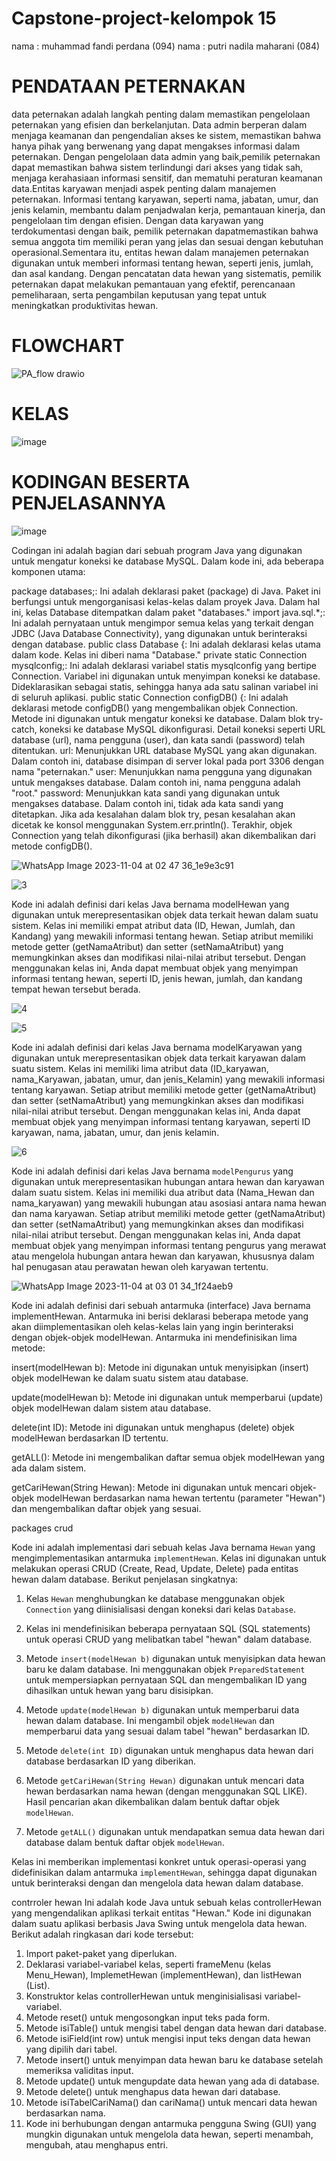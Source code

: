 # Capstone-project-kelompok 15
nama : muhammad fandi perdana (094)
nama : putri nadila maharani (084)


# PENDATAAN PETERNAKAN
data peternakan adalah langkah penting dalam memastikan pengelolaan peternakan yang efisien dan berkelanjutan. Data admin berperan dalam menjaga keamanan dan pengendalian akses ke sistem, memastikan bahwa hanya pihak yang berwenang yang dapat mengakses informasi dalam peternakan. Dengan pengelolaan data admin yang baik,pemilik peternakan dapat memastikan bahwa sistem terlindungi dari akses yang tidak sah, menjaga kerahasiaan informasi sensitif, dan mematuhi peraturan 
keamanan data.Entitas karyawan menjadi aspek penting dalam manajemen peternakan. Informasi tentang karyawan, seperti nama, jabatan, umur, dan jenis kelamin, membantu dalam penjadwalan kerja, pemantauan kinerja, dan pengelolaan tim dengan efisien. Dengan data karyawan yang terdokumentasi dengan baik, pemilik peternakan dapatmemastikan bahwa semua anggota tim memiliki peran yang jelas dan sesuai dengan kebutuhan operasional.Sementara itu, entitas hewan dalam manajemen peternakan digunakan untuk memberi informasi tentang hewan, seperti jenis, jumlah, dan asal kandang. Dengan pencatatan data hewan yang sistematis, pemilik peternakan dapat melakukan pemantauan yang efektif, perencanaan pemeliharaan, serta pengambilan keputusan yang tepat untuk meningkatkan 
produktivitas hewan.


# FLOWCHART
![PA_flow drawio](https://github.com/muhammadFandi12/PA_PBO/assets/127529693/65b3f2c0-b9f2-45c6-bcc8-9b61d3ac27ff)



# KELAS
![image](https://github.com/muhammadFandi12/PA_PBO/assets/127529693/fd200ff7-8a3a-4184-92a2-821a9cbfb9ca)




# KODINGAN BESERTA PENJELASANNYA


![image](https://github.com/muhammadFandi12/PA_PBO/assets/127529693/c6e3c327-2f6d-4c92-9e50-40ca2d51aea7)




Codingan ini adalah bagian dari sebuah program Java yang digunakan untuk mengatur koneksi ke database MySQL. Dalam kode ini, ada beberapa komponen utama:

package databases;: Ini adalah deklarasi paket (package) di Java. Paket ini berfungsi untuk mengorganisasi kelas-kelas dalam proyek Java. Dalam hal ini, kelas Database ditempatkan dalam paket "databases."
import java.sql.*;: Ini adalah pernyataan untuk mengimpor semua kelas yang terkait dengan JDBC (Java Database Connectivity), yang digunakan untuk berinteraksi dengan database. public class Database {: Ini adalah deklarasi kelas utama dalam kode. Kelas ini diberi nama "Database." private static Connection mysqlconfig;: Ini adalah deklarasi variabel statis mysqlconfig yang bertipe Connection. Variabel ini digunakan untuk menyimpan koneksi ke database. Dideklarasikan sebagai statis, sehingga hanya ada satu salinan variabel ini di seluruh aplikasi. public static Connection configDB() {: Ini adalah deklarasi metode configDB() yang mengembalikan objek Connection. Metode ini digunakan untuk mengatur koneksi ke database.
Dalam blok try-catch, koneksi ke database MySQL dikonfigurasi. Detail koneksi seperti URL database (url), nama pengguna (user), dan kata sandi (password) telah ditentukan.
url: Menunjukkan URL database MySQL yang akan digunakan. Dalam contoh ini, database disimpan di server lokal pada port 3306 dengan nama "peternakan."
user: Menunjukkan nama pengguna yang digunakan untuk mengakses database. Dalam contoh ini, nama pengguna adalah "root."
password: Menunjukkan kata sandi yang digunakan untuk mengakses database. Dalam contoh ini, tidak ada kata sandi yang ditetapkan.
Jika ada kesalahan dalam blok try, pesan kesalahan akan dicetak ke konsol menggunakan System.err.println(). Terakhir, objek Connection yang telah dikonfigurasi (jika berhasil) akan dikembalikan dari metode configDB().







![WhatsApp Image 2023-11-04 at 02 47 36_1e9e3c91](https://github.com/muhammadFandi12/PA_PBO/assets/127529693/15bcfcb4-2bbd-4126-bc01-44873db184dc)







![3](https://github.com/muhammadFandi12/PA_PBO/assets/127529693/9cedf0c2-9723-49ac-b097-7ff4ff327ff9)




Kode ini adalah definisi dari kelas Java bernama modelHewan yang digunakan untuk merepresentasikan objek data terkait hewan dalam suatu sistem. Kelas ini memiliki empat atribut data (ID, Hewan, Jumlah, dan Kandang) yang mewakili informasi tentang hewan. Setiap atribut memiliki metode getter (getNamaAtribut) dan setter (setNamaAtribut) yang memungkinkan akses dan modifikasi nilai-nilai atribut tersebut. Dengan menggunakan kelas ini, Anda dapat membuat objek yang menyimpan informasi tentang hewan, seperti ID, jenis hewan, jumlah, dan kandang tempat hewan tersebut berada.





![4](https://github.com/muhammadFandi12/PA_PBO/assets/127529693/f4827c7f-e98a-4662-9c04-791f3d6ae5e9)




![5](https://github.com/muhammadFandi12/PA_PBO/assets/127529693/b8ad6892-291b-4e25-a6be-19ca5ba306c8)








Kode ini adalah definisi dari kelas Java bernama modelKaryawan yang digunakan untuk merepresentasikan objek data terkait karyawan dalam suatu sistem. Kelas ini memiliki lima atribut data (ID_karyawan, nama_Karyawan, jabatan, umur, dan jenis_Kelamin) yang mewakili informasi tentang karyawan. Setiap atribut memiliki metode getter (getNamaAtribut) dan setter (setNamaAtribut) yang memungkinkan akses dan modifikasi nilai-nilai atribut tersebut. Dengan menggunakan kelas ini, Anda dapat membuat objek yang menyimpan informasi tentang karyawan, seperti ID karyawan, nama, jabatan, umur, dan jenis kelamin.








![6](https://github.com/muhammadFandi12/PA_PBO/assets/127529693/97344472-7793-41fd-9dc8-bc28e7b842a6)



Kode ini adalah definisi dari kelas Java bernama `modelPengurus` yang digunakan untuk merepresentasikan hubungan antara hewan dan karyawan dalam suatu sistem. Kelas ini memiliki dua atribut data (Nama_Hewan dan nama_karyawan) yang mewakili hubungan atau asosiasi antara nama hewan dan nama karyawan. Setiap atribut memiliki metode getter (getNamaAtribut) dan setter (setNamaAtribut) yang memungkinkan akses dan modifikasi nilai-nilai atribut tersebut. Dengan menggunakan kelas ini, Anda dapat membuat objek yang menyimpan informasi tentang pengurus yang merawat atau mengelola hubungan antara hewan dan karyawan, khususnya dalam hal penugasan atau perawatan hewan oleh karyawan tertentu.










![WhatsApp Image 2023-11-04 at 03 01 34_1f24aeb9](https://github.com/muhammadFandi12/PA_PBO/assets/127529693/114ba4ae-957e-4087-b73b-3d503cd9af27)

Kode ini adalah definisi dari sebuah antarmuka (interface) Java bernama implementHewan. Antarmuka ini berisi deklarasi beberapa metode yang akan diimplementasikan oleh kelas-kelas lain yang ingin berinteraksi dengan objek-objek modelHewan. Antarmuka ini mendefinisikan lima metode:

insert(modelHewan b): Metode ini digunakan untuk menyisipkan (insert) objek modelHewan ke dalam suatu sistem atau database.

update(modelHewan b): Metode ini digunakan untuk memperbarui (update) objek modelHewan dalam sistem atau database.

delete(int ID): Metode ini digunakan untuk menghapus (delete) objek modelHewan berdasarkan ID tertentu.

getALL(): Metode ini mengembalikan daftar semua objek modelHewan yang ada dalam sistem.

getCariHewan(String Hewan): Metode ini digunakan untuk mencari objek-objek modelHewan berdasarkan nama hewan tertentu (parameter "Hewan") dan mengembalikan daftar objek yang sesuai.














packages crud 

Kode ini adalah implementasi dari sebuah kelas Java bernama `Hewan` yang mengimplementasikan antarmuka `implementHewan`. Kelas ini digunakan untuk melakukan operasi CRUD (Create, Read, Update, Delete) pada entitas hewan dalam database. Berikut penjelasan singkatnya:

1. Kelas `Hewan` menghubungkan ke database menggunakan objek `Connection` yang diinisialisasi dengan koneksi dari kelas `Database`.

2. Kelas ini mendefinisikan beberapa pernyataan SQL (SQL statements) untuk operasi CRUD yang melibatkan tabel "hewan" dalam database.

3. Metode `insert(modelHewan b)` digunakan untuk menyisipkan data hewan baru ke dalam database. Ini menggunakan objek `PreparedStatement` untuk mempersiapkan pernyataan SQL dan mengembalikan ID yang dihasilkan untuk hewan yang baru disisipkan.

4. Metode `update(modelHewan b)` digunakan untuk memperbarui data hewan dalam database. Ini mengambil objek `modelHewan` dan memperbarui data yang sesuai dalam tabel "hewan" berdasarkan ID.

5. Metode `delete(int ID)` digunakan untuk menghapus data hewan dari database berdasarkan ID yang diberikan.

6. Metode `getCariHewan(String Hewan)` digunakan untuk mencari data hewan berdasarkan nama hewan (dengan menggunakan SQL LIKE). Hasil pencarian akan dikembalikan dalam bentuk daftar objek `modelHewan`.

7. Metode `getALL()` digunakan untuk mendapatkan semua data hewan dari database dalam bentuk daftar objek `modelHewan`.

Kelas ini memberikan implementasi konkret untuk operasi-operasi yang didefinisikan dalam antarmuka `implementHewan`, sehingga dapat digunakan untuk berinteraksi dengan dan mengelola data hewan dalam database.








contrroler hewan
Ini adalah kode Java untuk sebuah kelas controllerHewan yang mengendalikan aplikasi terkait entitas "Hewan." Kode ini digunakan dalam suatu aplikasi berbasis Java Swing untuk mengelola data hewan. Berikut adalah ringkasan dari kode tersebut:

1. Import paket-paket yang diperlukan.
2. Deklarasi variabel-variabel kelas, seperti frameMenu (kelas Menu_Hewan), ImplemetHewan (implementHewan), dan listHewan (List<modelHewan>).
3. Konstruktor kelas controllerHewan untuk menginisialisasi variabel-variabel.
4. Metode reset() untuk mengosongkan input teks pada form.
5. Metode isiTable() untuk mengisi tabel dengan data hewan dari database.
6. Metode isiField(int row) untuk mengisi input teks dengan data hewan yang dipilih dari tabel.
7. Metode insert() untuk menyimpan data hewan baru ke database setelah memeriksa validitas input.
8. Metode update() untuk mengupdate data hewan yang ada di database.
9. Metode delete() untuk menghapus data hewan dari database.
10. Metode isiTabelCariNama() dan cariNama() untuk mencari data hewan berdasarkan nama.
11. Kode ini berhubungan dengan antarmuka pengguna Swing (GUI) yang mungkin digunakan untuk mengelola data hewan, seperti menambah, mengubah, atau menghapus entri.



















































